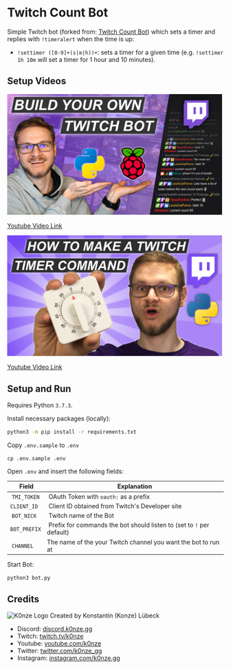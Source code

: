 # Twitch Count Bot 

Simple Twitch bot (forked from: [Twitch Count Bot](https://github.com/k0nze/twitch_count_bot)) which sets a timer and replies with `!timeralert` when the time is up:

 * `!settimer ([0-9]+(s|m|h))+`: sets a timer for a given time (e.g. `!settimer 1h 10m` will set a timer for 1 hour and 10 minutes).

## Setup Videos
<a href="https://youtu.be/CPVSoowZhVw">
    <img src="./images/youtube_twitch_count_bot_thumbnail.png" width="500"/>
</a>

[Youtube Video Link](https://youtu.be/CPVSoowZhVw)


<a href="https://youtu.be/7cK-uAjTOdU">
    <img src="./images/youtube_twitch_timer_thumbnail.jpg" width="500"/>
</a>

[Youtube Video Link](https://youtu.be/7cK-uAjTOdU)

## Setup and Run

Requires Python `3.7.3`.

Install necessary packages (locally):

```bash
python3 -m pip install -r requirements.txt
```

Copy `.env.sample` to `.env`

```
cp .env.sample .env

```

Open `.env` and insert the following fields:

| Field        | Explanation                                                           |
|--------------|-----------------------------------------------------------------------|
| `TMI_TOKEN`  | OAuth Token with `oauth:` as a prefix                                 |
| `CLIENT_ID`  | Client ID obtained from Twitch's Developer site                       |
| `BOT_NICK`   | Twitch name of the Bot                                                | 
| `BOT_PREFIX` | Prefix for commands the bot should listen to (set to `!` per default) |
| `CHANNEL`    | The name of the your Twitch channel you want the bot to run at        |

Start Bot:

```
python3 bot.py
```

## Credits
![K0nze Logo](./images/k_logo_30x30.png "Logo") Created by Konstantin (Konze) Lübeck

 * Discord: [discord.k0nze.gg](https://discord.k0nze.gg) 
 * Twitch: [twitch.tv/k0nze](https://twitch.tv/k0nze) 
 * Youtube: [youtube.com/k0nze](https://youtube.com/k0nze) 
 * Twitter: [twitter.com/k0nze_gg](https://twitter.com/k0nze_gg) 
 * Instagram: [instagram.com/k0nze.gg](https://instagram.com/k0nze.gg) 
